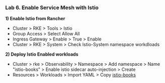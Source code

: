 ### Lab 6. Enable Service Mesh with Istio

**1) Enable Istio from Rancher**
- Cluster > RKE > Tools > Istio
- Group Access > Select Allow All
- Ingress Gateway > Enable > True > Enable
- Cluster > RKE > System > Check Istio-System namespace workdloads 

**2) Deploy Istio Enabled workloads**
- Cluster > rke > Observability > Namespace > Add namespace > Name "istio-books" > Enable istio sidecar auto-injection > Create
- Resources > Workloads > Import YAML > Copy [istio-books](./config/istio-books.yaml)
